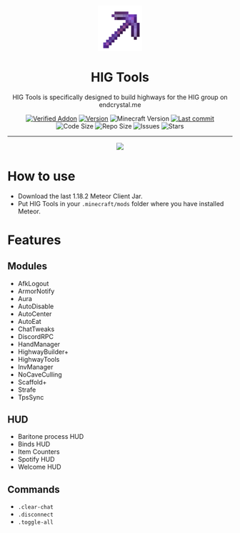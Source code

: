 <div align="center">
  <!-- Logo and Title -->
  <img src="/src/main/resources/assets/higtools/icon.png" alt="logo" width="20%"/>
  <h1>HIG Tools</h1>
  <p>HIG Tools is specifically designed to build highways for the HIG group on endcrystal.me</p>

  <!-- Fancy badges -->
  <a href="https://anticope.ml/pages/MeteorAddons.html"><img src="https://img.shields.io/badge/Verified%20Addon-Yes-blueviolet" alt="Verified Addon"></a>
  <a href="https://github.com/RedCarlos26/higtools/releases"><img src="https://img.shields.io/badge/Version-v0.1-orange" alt="Version"></a>
  <img src="https://img.shields.io/badge/Minecraft%20Version-1.18.2-blue" alt="Minecraft Version">
  <a href="https://github.com/RedCarlos26/higtools/commits/master"><img src="https://img.shields.io/github/last-commit/RedCarlos26/higtools?logo=git" alt="Last commit"></a>
  <img src="https://img.shields.io/github/languages/code-size/RedCarlos26/higtools" alt="Code Size">
  <img src="https://img.shields.io/github/repo-size/RedCarlos26/meteor-rejects" alt="Repo Size">
  <img src="https://img.shields.io/github/issues/RedCarlos26/meteor-rejects" alt="Issues">
  <img src="https://img.shields.io/github/stars/RedCarlos26/higtools" alt="Stars">
</div>

<hr />

<div align="center">
  <a href="https://discord.gg/T7j3HxeKD7"><img src="https://invidget.switchblade.xyz/9mrRPGKYU3"></a>
</div>

# How to use
- Download the last 1.18.2 Meteor Client Jar.
- Put HIG Tools in your `.minecraft/mods` folder where you have installed Meteor.

# Features
## Modules
- AfkLogout
- ArmorNotify
- Aura
- AutoDisable
- AutoCenter
- AutoEat
- ChatTweaks
- DiscordRPC
- HandManager
- HighwayBuilder+
- HighwayTools
- InvManager
- NoCaveCulling
- Scaffold+
- Strafe
- TpsSync

## HUD
- Baritone process HUD
- Binds HUD
- Item Counters
- Spotify HUD
- Welcome HUD

## Commands
- `.clear-chat`
- `.disconnect`
- `.toggle-all`
